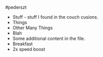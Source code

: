 #pederszt
* Stuff - stuff I found in the couch cusions.
* Things
* Other Many Things
* Blah
* Some additional content in the file.
* Breakfast
* 2x speed boost